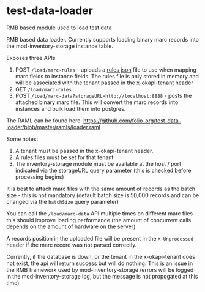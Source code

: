 # test-data-loader
RMB based module used to load test data

RMB based data loader. Currently supports loading binary marc records into the mod-inventory-storage instance table.

Exposes three APIs
1. POST `/load/marc-rules` - uploads a [rules json](https://github.com/folio-org/test-data-loader/blob/master/ramls/rules.json) file to use when mapping marc fields to instance fields. The rules file is only stored in memory and will be associated with the tenant passed in the x-okapi-tenant header
2.  GET `/load/marc-rules`
3. POST `/load/marc-data?storageURL=http://localhost:8888` - posts the attached binary marc file. This will convert the marc records into instances and bulk load them into postgres.

The RAML can be found here:
https://github.com/folio-org/test-data-loader/blob/master/ramls/loader.raml

Some notes:

 1. A tenant must be passed in the x-okapi-tenant header.
 2. A rules files must be set for that tenant
 3. The inventory-storage module must be available at the host / port indicated via the storageURL query parameter (this is checked before processing begins)

It is best to attach marc files with the same amount of records as the batch size - this is not mandatory (default batch size is 50,000 records and can be changed via the `batchSize` query parameter)

You can call the `/load/marc-data` API multiple times on different marc files - this should improve loading performance (the amount of concurrent calls depends on the amount of hardware on the server)

A records position in the uploaded file will be present in the `X-Unprocessed` header if the marc record was not parsed correctly.

Currently, if the database is down, or the tenant in the x-okapi-tenant does not exist, the api will return success but will do nothing. This is an issue in the RMB framework used by mod-inventory-storage (errors will be logged in the mod-inventory-storage log, but the message is not propogated at this time)

